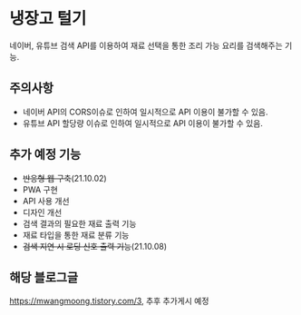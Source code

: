 # 냉장고 털기

네이버, 유튜브 검색 API를 이용하여 재료 선택을 통한 조리 가능 요리를 검색해주는 기능.

## 주의사항

- 네이버 API의 CORS이슈로 인하여 일시적으로 API 이용이 불가할 수 있음.
- 유튜브 API 할당량 이슈로 인하여 일시적으로 API 이용이 불가할 수 있음.

## 추가 예정 기능

- ~~반응형 웹 구축~~(21.10.02)
- PWA 구현
- API 사용 개선
- 디자인 개선
- 검색 결과의 필요한 재료 출력 기능
- 재료 타입을 통한 재료 분류 기능
- ~~검색 지연 시 로딩 신호 출력 기능~~(21.10.08)


## 해당 블로그글
https://mwangmoong.tistory.com/3, 추후 추가게시 예정
